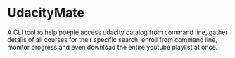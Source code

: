 # UdacityMate
A CLI tool to help poeple access udacity catalog from command line, gather details of all courses for their specific search, enroll from command line, monitor progress and even download the entire youtube playlist at once.
